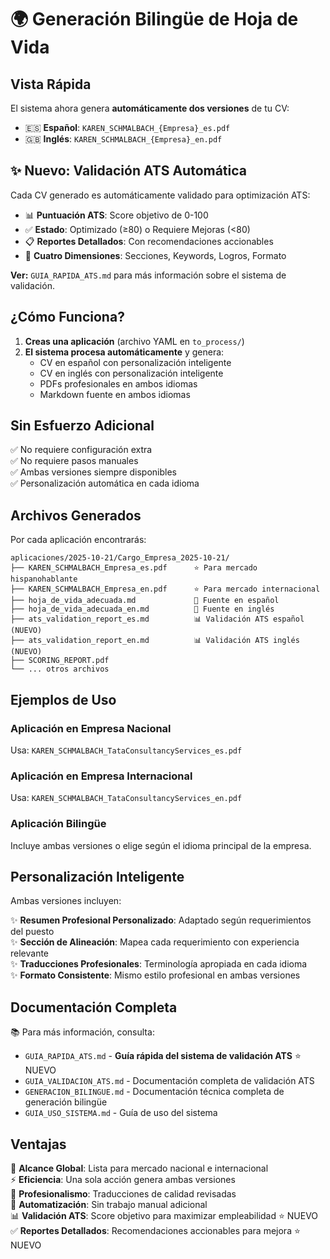 # 🌍 Generación Bilingüe de Hoja de Vida

## Vista Rápida

El sistema ahora genera **automáticamente dos versiones** de tu CV:

- 🇪🇸 **Español**: `KAREN_SCHMALBACH_{Empresa}_es.pdf`
- 🇬🇧 **Inglés**: `KAREN_SCHMALBACH_{Empresa}_en.pdf`

## ✨ Nuevo: Validación ATS Automática

Cada CV generado es automáticamente validado para optimización ATS:

- 📊 **Puntuación ATS**: Score objetivo de 0-100
- ✅ **Estado**: Optimizado (≥80) o Requiere Mejoras (<80)
- 📋 **Reportes Detallados**: Con recomendaciones accionables
- 🎯 **Cuatro Dimensiones**: Secciones, Keywords, Logros, Formato

**Ver:** `GUIA_RAPIDA_ATS.md` para más información sobre el sistema de validación.

## ¿Cómo Funciona?

1. **Creas una aplicación** (archivo YAML en `to_process/`)
2. **El sistema procesa automáticamente** y genera:
   - CV en español con personalización inteligente
   - CV en inglés con personalización inteligente
   - PDFs profesionales en ambos idiomas
   - Markdown fuente en ambos idiomas

## Sin Esfuerzo Adicional

✅ No requiere configuración extra  
✅ No requiere pasos manuales  
✅ Ambas versiones siempre disponibles  
✅ Personalización automática en cada idioma

## Archivos Generados

Por cada aplicación encontrarás:

```
aplicaciones/2025-10-21/Cargo_Empresa_2025-10-21/
├── KAREN_SCHMALBACH_Empresa_es.pdf      ⭐ Para mercado hispanohablante
├── KAREN_SCHMALBACH_Empresa_en.pdf      ⭐ Para mercado internacional
├── hoja_de_vida_adecuada.md             📄 Fuente en español
├── hoja_de_vida_adecuada_en.md          📄 Fuente en inglés
├── ats_validation_report_es.md          📊 Validación ATS español (NUEVO)
├── ats_validation_report_en.md          📊 Validación ATS inglés (NUEVO)
├── SCORING_REPORT.pdf
└── ... otros archivos
```

## Ejemplos de Uso

### Aplicación en Empresa Nacional
Usa: `KAREN_SCHMALBACH_TataConsultancyServices_es.pdf`

### Aplicación en Empresa Internacional
Usa: `KAREN_SCHMALBACH_TataConsultancyServices_en.pdf`

### Aplicación Bilingüe
Incluye ambas versiones o elige según el idioma principal de la empresa.

## Personalización Inteligente

Ambas versiones incluyen:

✨ **Resumen Profesional Personalizado**: Adaptado según requerimientos del puesto  
✨ **Sección de Alineación**: Mapea cada requerimiento con experiencia relevante  
✨ **Traducciones Profesionales**: Terminología apropiada en cada idioma  
✨ **Formato Consistente**: Mismo estilo profesional en ambas versiones

## Documentación Completa

📚 Para más información, consulta:
- `GUIA_RAPIDA_ATS.md` - **Guía rápida del sistema de validación ATS** ⭐ NUEVO
- `GUIA_VALIDACION_ATS.md` - Documentación completa de validación ATS
- `GENERACION_BILINGUE.md` - Documentación técnica completa de generación bilingüe
- `GUIA_USO_SISTEMA.md` - Guía de uso del sistema

## Ventajas

🎯 **Alcance Global**: Lista para mercado nacional e internacional  
⚡ **Eficiencia**: Una sola acción genera ambas versiones  
💼 **Profesionalismo**: Traducciones de calidad revisadas  
🔄 **Automatización**: Sin trabajo manual adicional  
📊 **Validación ATS**: Score objetivo para maximizar empleabilidad ⭐ NUEVO  
✅ **Reportes Detallados**: Recomendaciones accionables para mejora ⭐ NUEVO
